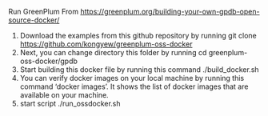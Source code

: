 Run GreenPlum
From https://greenplum.org/building-your-own-gpdb-open-source-docker/

1. Download the examples from this github repository by running git clone https://github.com/kongyew/greenplum-oss-docker
2. Next, you can change directory this folder by running cd greenplum-oss-docker/gpdb
3. Start building this docker file by running this command ./build_docker.sh 
4. You can verify docker images on your local machine by running this command ‘docker images’. It shows the list of docker images that are available on your machine. 
5. start script ./run_ossdocker.sh

